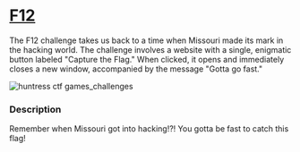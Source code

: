 # [F12](https://github.com/aashutoshlodhi/Huntress_CTF/tree/main/F12)

The F12 challenge takes us back to a time when Missouri made its mark in the hacking world. The challenge involves a website with a single, enigmatic button labeled "Capture the Flag." When clicked, it opens and immediately closes a new window, accompanied by the message "Gotta go fast."

![huntress ctf games_challenges](https://github.com/aashutoshlodhi/Huntress_CTF/assets/66505006/9bcc4c12-8da3-4d9c-9d1b-8401882d0224)

### Description
Remember when Missouri got into hacking!?! You gotta be fast to catch this flag!
